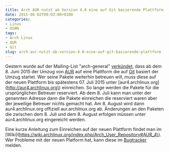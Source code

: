 ```yaml
---
title: Arch AUR nutzt ab Version 4.0 eine auf Git basierende Plattform
date: 2015-06-02T09:03:00+0100
categories:
- Linux
- OSBN
tags:
- Arch Linux
- AUR
- Git
slug: arch-aur-nutzt-ab-version-4-0-eine-auf-git-basierende-plattform
---
```

Gestern wurde auf der Mailing-List "arch-general" [verkündet](https://lists.archlinux.org/pipermail/aur-general/2015-June/030724.html), dass ab dem 8. Juni 2015 der Umzug von [AUR](https://wiki.archlinux.org/index.php/Arch_User_Repository "AUR") auf eine Plattform die auf [Git](http://de.wikipedia.org/wiki/Git "Git") basiert der Umzug startet. Wer seine Pakete weiterhin betreuen will, muss diese auf der neuen Plattform bis spätestens 07. Juli 2015 unter [aur4.archlinux.org](http://aur4.archlinux.org\) einreichen. So lange werden die Pakete für die ursprünglichen Betreuer reserviert. Ab dem 8. Juli kann man unter der genannten Adresse dann die Pakete einreichen die reserviert waren aber der jeweilige Betreuer nichts gemacht hat. Am 8. August wird dann aur4.archlinux.org offiziell aur.archlinux.org ab. Änderungen an den Paketen die zwischen dem 8. Juli und dem 8. August erfolgen müssen unter aur4.archlinux.org eingereicht werden.

Eine kurze Anleitung zum Einreichen auf der neuen Plattform findet man im [Wiki](https://wiki.archlinux.org/index.php/Arch_User_Repository#AUR_4\). Wer Probleme mit der neuen Platform hat, kann diese im [Bugtracker](https://bugs.archlinux.org/index.php?project=2) melden.

